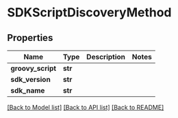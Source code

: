 # SDKScriptDiscoveryMethod

## Properties
Name | Type | Description | Notes
------------ | ------------- | ------------- | -------------
**groovy_script** | **str** |  | 
**sdk_version** | **str** |  | 
**sdk_name** | **str** |  | 

[[Back to Model list]](../README.md#documentation-for-models) [[Back to API list]](../README.md#documentation-for-api-endpoints) [[Back to README]](../README.md)


